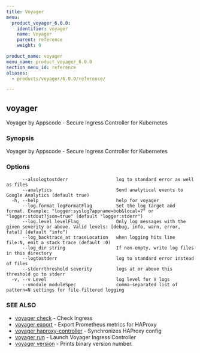 ```yaml
---
title: Voyager
menu:
  product_voyager_6.0.0:
    identifier: voyager
    name: Voyager
    parent: reference
    weight: 0

product_name: voyager
menu_name: product_voyager_6.0.0
section_menu_id: reference
aliases:
  - products/voyager/6.0.0/reference/

---
```

## voyager

Voyager by Appscode - Secure Ingress Controller for Kubernetes

### Synopsis

Voyager by Appscode - Secure Ingress Controller for Kubernetes

### Options

```
      --alsologtostderr                  log to standard error as well as files
      --analytics                        Send analytical events to Google Analytics (default true)
  -h, --help                             help for voyager
      --log.format logFormatFlag         Set the log target and format. Example: "logger:syslog?appname=bob&local=7" or "logger:stdout?json=true" (default "logger:stderr")
      --log.level levelFlag              Only log messages with the given severity or above. Valid levels: [debug, info, warn, error, fatal] (default "info")
      --log_backtrace_at traceLocation   when logging hits line file:N, emit a stack trace (default :0)
      --log_dir string                   If non-empty, write log files in this directory
      --logtostderr                      log to standard error instead of files
      --stderrthreshold severity         logs at or above this threshold go to stderr
  -v, --v Level                          log level for V logs
      --vmodule moduleSpec               comma-separated list of pattern=N settings for file-filtered logging
```

### SEE ALSO

* [voyager check](/products/voyager/6.0.0/reference/voyager_check)	 - Check Ingress
* [voyager export](/products/voyager/6.0.0/reference/voyager_export)	 - Export Prometheus metrics for HAProxy
* [voyager haproxy-controller](/products/voyager/6.0.0/reference/voyager_haproxy-controller)	 - Synchronizes HAProxy config
* [voyager run](/products/voyager/6.0.0/reference/voyager_run)	 - Launch Voyager Ingress Controller
* [voyager version](/products/voyager/6.0.0/reference/voyager_version)	 - Prints binary version number.

